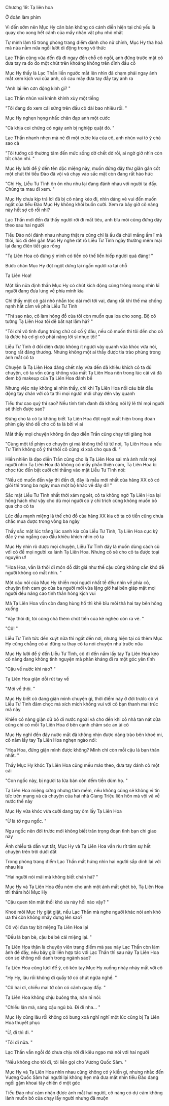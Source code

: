 




Chương 19: Tạ liên hoa

Ở đoàn làm phim

Vì đến sớm nên Mục Hy căn bản không có cảnh diễn hiện tại chủ yếu là quay cho xong hết cảnh của mấy nhân vật phụ nhỏ nhặt

Tự mình làm tổ trong phòng trang điểm dành cho nữ chính, Mục Hy tha hoá mà nửa nằm nửa ngồi lướt di động trong vô thức

Lạc Thần cũng vừa đến đã đi ngay đến chỗ cô ngồi, anh đứng trước mặt cô đưa tay ra đo đo một chút trên khoảng không trên đỉnh đầu cô

Mục Hy thấy là Lạc Thần liền ngước mắt lên nhìn đã chạm phải ngay ánh mắt xem kịch vui của anh, cô cau mày đưa tay đẩy tay anh ra

"Anh lại lên cơn động kinh gì? "

Lạc Thần nhún vai khinh khỉnh xùy một tiếng

"Tôi đang đo xem cái sừng trên đầu cô dài bao nhiêu rồi. "

Mục Hy nghẹn họng nhấc chân đạp anh một cước

"Cà khịa coi chừng có ngày anh bị nghiệp quật đó. "

Lạc Thần nhanh nhẹn mà né đi một cước kia của cô, anh nhún vai tỏ ý chả sao cả

"Tôi tưởng cô thương tâm đến mức sống dở chết dở rồi, ai ngờ giờ nhìn còn tốt chán nhỉ. "

Mục Hy lười để ý đến tên độc miệng này, muốn đứng dậy thư giãn gân cốt một chút thì tiểu Đào đã vội vã chạy vào sắc mặt còn đang rất háo hức

"Chị Hy, Liễu Tư Tình ôn ôn nhu nhu lại đang đánh nhau với người ta đấy. Chúng ta mau đi xem. "

Mục Hy chưa kịp trả lời đã bị cô nàng kéo đi, nhìn dáng vẻ vui đến muốn ngất của tiểu Đào Mục Hy không khỏi buồn cười. Xem ra bây giờ cô nàng này hết sợ cô rồi nhỉ?

Lạc Thần mới đến đã thấy người rời đi mất tiêu, anh bĩu môi cũng đứng dậy theo sau hai người


Tiểu Đào nói đánh nhau nhưng thật ra cũng chỉ là ẩu đả chửi mắng ầm ĩ mà thôi, lúc đi đến gần Mục Hy nghe rất rõ Liễu Tư Tình ngày thường mềm mại lại đang điên tiết gào rống

"Tạ Liên Hoa cô đừng ỷ mình có tiền có thế liền hiếp người quá đáng! "

Bước chân Mục Hy đột ngột dừng lại ngẩn người ra tại chỗ

Tạ Liên Hoa!

Một lần nữa định thần Mục Hy có chút kích động cùng trông mong nhìn kĩ người đang đưa lưng về phía mình kia

Chỉ thấy một cô gái nhỏ nhắn tóc dài mới tới vai, đang rất khí thế mà chống nạnh hất cằm về phía Liễu Tư Tình

"Thì sao nào, cô làm hỏng đồ của tôi còn muốn qua loa cho xong. Bộ cô tưởng Tạ Liên Hoa tôi dễ bắt nạt lắm hả? "

"Tôi chỉ vô tình đụng trúng chứ có cố ý đâu, nếu cô muốn thì tôi đền cho cô là được hà cớ gì cô phải nặng lời sỉ nhục tôi! "

Liễu Tư Tình ở đối diện được không ít người vây quanh vừa khóc vừa nói, trong rất đáng thương. Nhưng không một ai thấy được tia trào phúng trong ánh mắt cô ta

Chuyện là Tạ Liên Hoa đáng chết này vừa đến đã khiêu khích cô ta đủ chuyện, cô ta vốn cũng không vừa mắt Tạ Liên Hoa nên trong lúc cãi vã đã đem bộ makeup của Tạ Liên Hoa đánh bể

Nhưng việc này không ai nhìn thấy, chỉ khi Tạ Liên Hoa nổi cáu bắt đầu động tay chân với cô ta thì mọi người mới chạy đến vây quanh

Tiểu thư cao quý thì sao? Nếu tính tình đanh đá không nói lý lẽ thì mọi người sẽ thích được sao?

Đừng cho là cô ta không biết Tạ Liên Hoa đột ngột xuất hiện trong đoàn phim gây khó dễ cho cô ta là bởi vì ai

Mắt thấy mọi chuyện không ổn đạo diễn Trần cũng chạy tới giảng hoà

"Cùng một tổ phim có chuyện gì mà không thể từ từ nói, Tạ Liên Hoa à nếu Tư Tình không cố ý thì thôi cô cũng xí xoá cho qua đi. "

Hiển nhiên là đạo diễn Trần cũng cho là Tạ Liên Hoa sai mà ánh mắt mọi người nhìn Tạ Liên Hoa đã không có mấy phần thiện cảm, Tạ Liên Hoa bị chọc tức đến bật cười chỉ thẳng vào mặt Liễu Tư Tình nói:

"Nếu cô muốn đền vậy thì đền đi, đây là mẫu mới nhất của hãng XX cô có giỏi thì trong ba ngày mua một bộ khác về đây đi! "

Sắc mặt Liễu Tư Tình nhất thời xám ngoét, cô ta không ngờ Tạ Liên Hoa lại hống hách như vậy cho dù mọi người có ý chỉ trích cũng không muốn bỏ qua cho cô ta

Lúc đầu mạnh miệng là thế chứ đồ của hãng XX kia cô ta có tiền cũng chưa chắc mua được trong vòng ba ngày

Thấy sắc mặt lúc trắng lúc xanh kia của Liễu Tư Tình, Tạ Liên Hoa cực kỳ đắc ý mà ngẩng cao đầu khiêu khích nhìn cô ta

Mục Hy nhìn rõ được mọi chuyện, Liễu Tư Tình đây là muốn dùng cách cũ với cô để mọi người xa lánh Tạ Liên Hoa. Nhưng cô sẽ cho cô ta được toại nguyện ư!

"Hoa Hoa, vẫn là thôi đi món đồ đắt giá như thế cậu cũng không cần khó dễ người không có mắt nhìn. "

Một câu nói của Mục Hy khiến mọi người nhất tề đều nhìn về phía cô, chuyện tình cam go của ba người mới vừa lặng giờ hai bên giáp mặt mọi người đều nâng cao tinh thần hóng kịch vui


Mà Tạ Liên Hoa vốn còn đang hùng hổ thì khẽ bĩu môi thả hai tay bên hông xuống

"Vậy thôi đi, tôi cũng chả thèm chút tiền của kẻ nghèo còn ra vẻ. "

"Cô! "

Liễu Tư Tình tức đến xuýt nữa thì ngất đến nơi, nhưng hiện tại có thêm Mục Hy cũng chẳng có ai đứng ra thay cô ta nói chuyện như trước nữa

Mục Hy lười để ý đến Liễu Tư Tình, cô đi đến nắm lấy tay Tạ Liên Hoa kéo cô nàng đang không tình nguyện mà phản kháng đi ra một góc yên tĩnh

"Cậu về nước khi nào? "

Tạ Liên Hoa giận dỗi rút tay về

"Mới về thôi. "

Mục Hy biết cô đang giận mình chuyện gì, thời điểm này ở đời trước cô vì Liễu Tư Tình đâm chọc mà xích mích không vui với cô bạn thanh mai trúc mã này

Khiến cô nàng giận dữ bỏ đi nước ngoài và cho đến khi cô nhà tan nát cửa cũng chỉ có mỗi Tạ Liên Hoa ở bên cạnh chăm sóc an ủi cô

Mục Hy nghĩ đến đây nước mắt đã không nhịn được dâng trào bên khoé mi, cô nắm lấy tay Tạ Liên Hoa nghẹn ngào nói:

"Hoa Hoa, đừng giận mình được không? Mình chỉ còn mỗi cậu là bạn thân nhất. "

Thấy Mục Hy khóc Tạ Liên Hoa cũng mếu máo theo, đưa tay đánh cô một cái

"Con ngốc này, bị người ta lừa bán còn đếm tiền dùm họ. "

Tạ Liên Hoa miệng cứng nhưng tâm mềm, nếu không cũng sẽ không vì tin tức trên mạng và cả chuyện của hai nhà Giang Triệu liên hôn mà vội vã về nước thế này

Mục Hy vừa khóc vừa cười dang tay ôm lấy Tạ Liên Hoa

"Ừ là tớ ngu ngốc. "

Ngu ngốc nên đời trước mới không biết trân trọng đoạn tình bạn chi giao này

Ánh chiều tà dần vụt tắt, Mục Hy và Tạ Liên Hoa vẫn ríu rít tâm sự hết chuyện trên trời dưới đất

Trong phòng trang điểm Lạc Thần mất hứng nhìn hai người sắp dính lại với nhau kia

"Hai người nói mãi mà không biết chán hả? "

Mục Hy và Tạ Liên Hoa đều ném cho anh một ánh mắt ghét bỏ, Tạ Liên Hoa thì thầm hỏi Mục Hy

"Cậu quen tên mặt thối khó ưa này hồi nào vậy? "


Khoé môi Mục Hy giật giật, nếu Lạc Thần mà nghe người khác nói anh khó ưa thì còn không nhảy dựng lên sao?

Cô vội đưa tay bịt miệng Tạ Liên Hoa lại

"Đều là bạn bè, cậu bé bé cái miệng lại. "

Tạ Liên Hoa thân là chuyên viên trang điểm mà sau này Lạc Thần còn làm ảnh đế đấy, nếu bây giờ liền hợp tác với Lạc Thần thì sau này Tạ Liên Hoa còn sợ không nổi danh trong ngành sao?

Tạ Liên Hoa cũng lười để ý, cô kéo tay Mục Hy xuống nháy nháy mắt với cô

"Hy Hy, lâu rồi không đi quẩy tớ có chút ngứa nghề. "

"Cô hai ơi, chiều mai tớ còn có cảnh quay đấy. "

Tạ Liên Hoa không chịu buông tha, năn nỉ nói:

"Chiều lận mà, sáng cậu ngủ bù. Đi đi nha... "

Mục Hy cũng lâu rồi không có bung xoã nghĩ nghĩ một lúc cũng bị Tạ Liên Hoa thuyết phục

"Ừ, đi thì đi. "

"Tôi đi nữa. "

Lạc Thần vẫn ngồi đó chưa chịu rời đi kiêu ngạo mà nói với hai người

"Nếu không cho tôi đi, tôi liền gọi cho Vương Quốc Sâm. "

Mục Hy và Tạ Liên Hoa nhìn nhau cũng không có ý kiến gì, nhưng nhắc đến Vương Quốc Sâm hai người lại không hẹn mà đưa mắt nhìn tiểu Đào đang ngồi gặm khoai tây chiên ở một góc

Tiểu Đào như cảm nhận được ánh mắt hai người, cô nàng có dự cảm không lành muốn bỏ của chạy lấy người nhưng đã muộn




